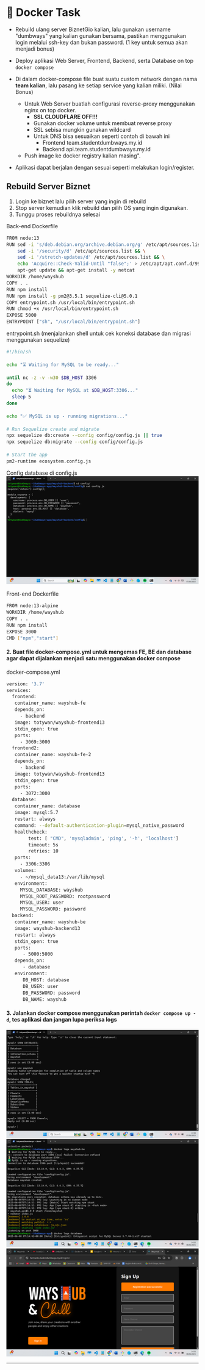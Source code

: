 # 📘 Docker Task

- Rebuild ulang server BiznetGio kalian, lalu gunakan username "dumbways" yang kalian gunakan bersama, pastikan menggunakan login melalui ssh-key dan bukan password. (1 key untuk semua akan menjadi bonus)

- Deploy aplikasi Web Server, Frontend, Backend, serta Database on top `docker compose`

- Di dalam docker-compose file buat suatu custom network dengan nama **team kalian**, lalu pasang ke setiap service yang kalian miliki. (Nilai Bonus)

  - Untuk Web Server buatlah configurasi reverse-proxy menggunakan nginx on top docker.
    - **SSL CLOUDFLARE OFF!!!**
    - Gunakan docker volume untuk membuat reverse proxy
    - SSL sebisa mungkin gunakan wildcard
    - Untuk DNS bisa sesuaikan seperti contoh di bawah ini
      - Frontend team.studentdumbways.my.id
      - Backend api.team.studentdumbways.my.id
  - Push image ke docker registry kalian masing".

- Aplikasi dapat berjalan dengan sesuai seperti melakukan login/register.

## Rebuild Server Biznet

1. Login ke biznet lalu pilih server yang ingin di rebuild
2. Stop server kemudian klik rebuild dan pilih OS yang ingin digunakan.
3. Tunggu proses rebuildnya selesai

Back-end Dockerfile

```bash
FROM node:13
RUN sed -i 's/deb.debian.org/archive.debian.org/g' /etc/apt/sources.list && \
    sed -i '/security/d' /etc/apt/sources.list && \
    sed -i '/stretch-updates/d' /etc/apt/sources.list && \
    echo 'Acquire::Check-Valid-Until "false";' > /etc/apt/apt.conf.d/99no-check-valid-until && \
    apt-get update && apt-get install -y netcat
WORKDIR /home/wayshub
COPY . .
RUN npm install
RUN npm install -g pm2@3.5.1 sequelize-cli@5.0.1
COPY entrypoint.sh /usr/local/bin/entrypoint.sh
RUN chmod +x /usr/local/bin/entrypoint.sh
EXPOSE 5000
ENTRYPOINT ["sh", "/usr/local/bin/entrypoint.sh"]
```

entrypoint.sh (menjalankan shell untuk cek koneksi database dan migrasi menggunakan sequelize)

```bash
#!/bin/sh

echo "⏳ Waiting for MySQL to be ready..."

until nc -z -v -w30 $DB_HOST 3306
do
  echo "⏳ Waiting for MySQL at $DB_HOST:3306..."
  sleep 5
done

echo "✅ MySQL is up - running migrations..."

# Run Sequelize create and migrate
npx sequelize db:create --config config/config.js || true
npx sequelize db:migrate --config config/config.js

# Start the app
pm2-runtime ecosystem.config.js
```

Config database di config.js
![Reverse_Proxy](img/config.png)

Front-end Dockerfile

```bash
FROM node:13-alpine
WORKDIR /home/wayshub
COPY . .
RUN npm install
EXPOSE 3000
CMD ["npm","start"]
```

#### 2. Buat file docker-compose.yml untuk mengemas FE, BE dan database agar dapat dijalankan menjadi satu menggunakan docker compose

docker-compose.yml

```bash
version: '3.7'
services:
  frontend:
   container_name: wayshub-fe
   depends_on:
     - backend
   image: totywan/wayshub-frontend13
   stdin_open: true
   ports:
     - 3069:3000
  frontend2:
   container_name: wayshub-fe-2
   depends_on:
     - backend
   image: totywan/wayshub-frontend13
   stdin_open: true
   ports:
     - 3072:3000
  database:
   container_name: database
   image: mysql:5.7
   restart: always
   command: --default-authentication-plugin=mysql_native_password
   healthcheck:
        test: [ "CMD", 'mysqladmin', 'ping', '-h', 'localhost']
        timeout: 5s
        retries: 10
   ports:
     - 3306:3306
   volumes:
     - ~/mysql_data13:/var/lib/mysql
   environment:
     MYSQL_DATABASE: wayshub
     MYSQL_ROOT_PASSWORD: rootpassword
     MYSQL_USER: user
     MYSQL_PASSWORD: password
  backend:
   container_name: wayshub-be
   image: wayshub-backend13
   restart: always
   stdin_open: true
   ports:
      - 5000:5000
   depends_on:
      - database
   environment:
      DB_HOST: database
      DB_USER: user
      DB_PASSWORD: password
      DB_NAME: wayshub
```

#### 3. Jalankan docker compose menggunakan perintah `docker compose up -d`, tes aplikasi dan jangan lupa periksa logs

![Reverse_Proxy](img/database.png)
![Reverse_Proxy](img/logs.png)
![Reverse_Proxy](img/berhasil.png)

---
